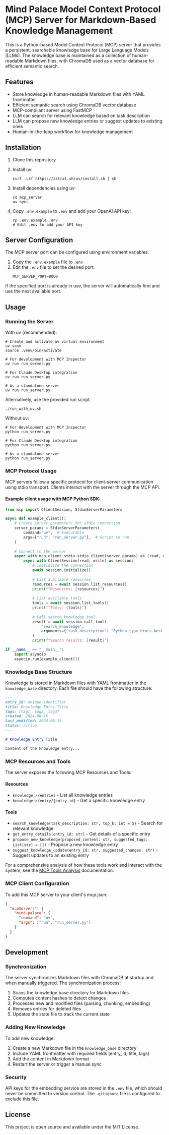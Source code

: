 # Mind Palace Model Context Protocol (MCP) Server for Markdown-Based Knowledge Management

This is a Python-based Model Context Protocol (MCP) server that provides a persistent, searchable knowledge base for Large Language Models (LLMs). The knowledge base is maintained as a collection of human-readable Markdown files, with ChromaDB used as a vector database for efficient semantic search.

## Features

- Store knowledge in human-readable Markdown files with YAML frontmatter
- Efficient semantic search using ChromaDB vector database
- MCP-compliant server using FastMCP
- LLM can search for relevant knowledge based on task description
- LLM can propose new knowledge entries or suggest updates to existing ones
- Human-in-the-loop workflow for knowledge management

## Installation

1. Clone this repository
2. Install uv:
   ```
   curl -Lsf https://astral.sh/uv/install.sh | sh
   ```
3. Install dependencies using uv:
   ```
   cd mcp_server
   uv sync
   ```

4. Copy `.env.example` to `.env` and add your OpenAI API key:
   ```
   cp .env.example .env
   # Edit .env to add your API key
   ```

## Server Configuration

The MCP server port can be configured using environment variables:

1. Copy the `.env.example` file to `.env`
2. Edit the `.env` file to set the desired port:
   ```
   MCP_SERVER_PORT=8000
   ```

If the specified port is already in use, the server will automatically find and use the next available port.

## Usage

### Running the Server

With uv (recommended):
```
# Create and activate uv virtual environment
uv venv
source .venv/bin/activate

# For development with MCP Inspector
uv run run_server.py

# For Claude Desktop integration
uv run run_server.py

# As a standalone server
uv run run_server.py
```

Alternatively, use the provided run script:
```
./run_with_uv.sh
```

Without uv:
```
# For development with MCP Inspector
python run_server.py

# For Claude Desktop integration
python run_server.py

# As a standalone server
python run_server.py
```

### MCP Protocol Usage

MCP servers follow a specific protocol for client-server communication using stdio transport. Clients interact with the server through the MCP API.

#### Example client usage with MCP Python SDK:

```python
from mcp import ClientSession, StdioServerParameters

async def example_client():
    # Create server parameters for stdio connection
    server_params = StdioServerParameters(
        command="uv",  # Executable
        args=["run", "run_server.py"],  # Script to run
    )
    
    # Connect to the server
    async with mcp.client.stdio.stdio_client(server_params) as (read, write):
        async with ClientSession(read, write) as session:
            # Initialize the connection
            await session.initialize()
            
            # List available resources
            resources = await session.list_resources()
            print(f"Resources: {resources}")
            
            # List available tools
            tools = await session.list_tools()
            print(f"Tools: {tools}")
            
            # Call search_knowledge tool
            result = await session.call_tool(
                "search_knowledge", 
                arguments={"task_description": "Python type hints best practices"}
            )
            print(f"Search results: {result}")

if __name__ == "__main__":
    import asyncio
    asyncio.run(example_client())
```

### Knowledge Base Structure

Knowledge is stored in Markdown files with YAML frontmatter in the `knowledge_base` directory. Each file should have the following structure:

```markdown
---
entry_id: unique-identifier
title: Knowledge Entry Title
tags: [tag1, tag2, tag3]
created: 2024-08-15
last_modified: 2024-08-15
status: active
---

# Knowledge Entry Title

Content of the knowledge entry...
```

### MCP Resources and Tools

The server exposes the following MCP Resources and Tools:

#### Resources

- `knowledge://entries` - List all knowledge entries
- `knowledge://entry/{entry_id}` - Get a specific knowledge entry

#### Tools

- `search_knowledge(task_description: str, top_k: int = 5)` - Search for relevant knowledge
- `get_entry_details(entry_id: str)` - Get details of a specific entry
- `propose_new_knowledge(proposed_content: str, suggested_tags: List[str] = [])` - Propose a new knowledge entry
- `suggest_knowledge_update(entry_id: str, suggested_changes: str)` - Suggest updates to an existing entry

For a comprehensive analysis of how these tools work and interact with the system, see the [MCP Tools Analysis](docs/tools/mcp_tools_analysis.md) documentation.

### MCP Client Configuration

To add this MCP server to your client's mcp.json:

```json
{
  "mcpServers": {
    "mind-palace": {
      "command": "uv",
      "args": ["run", "run_server.py"]
    }
  }
}
```

## Development

### Synchronization

The server synchronizes Markdown files with ChromaDB at startup and when manually triggered. The synchronization process:

1. Scans the knowledge base directory for Markdown files
2. Computes content hashes to detect changes
3. Processes new and modified files (parsing, chunking, embedding)
4. Removes entries for deleted files
5. Updates the state file to track the current state

### Adding New Knowledge

To add new knowledge:

1. Create a new Markdown file in the `knowledge_base` directory
2. Include YAML frontmatter with required fields (entry_id, title, tags)
3. Add the content in Markdown format
4. Restart the server or trigger a manual sync

### Security

API keys for the embedding service are stored in the `.env` file, which should never be committed to version control. The `.gitignore` file is configured to exclude this file.

## License

This project is open source and available under the MIT License.
